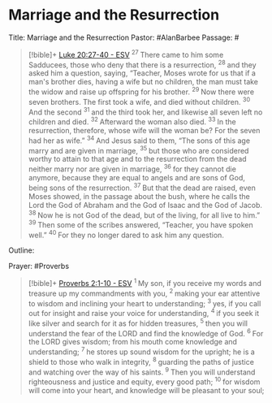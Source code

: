 # Marriage and the Resurrection
Title: Marriage and the Resurrection
Pastor: #AlanBarbee 
Passage: #
> [!bible]+ [Luke 20:27-40 - ESV](https://bolls.life/ESV/42/20/)
>  <sup> 27 </sup>There came to him some Sadducees, those who deny that there is a resurrection, <sup> 28 </sup>and they asked him a question, saying, “Teacher, Moses wrote for us that if a man's brother dies, having a wife but no children, the man  must take the widow and raise up offspring for his brother. <sup> 29 </sup>Now there were seven brothers. The first took a wife, and died without children. <sup> 30 </sup>And the second <sup> 31 </sup>and the third took her, and likewise all seven left no children and died. <sup> 32 </sup>Afterward the woman also died. <sup> 33 </sup>In the resurrection, therefore, whose wife will the woman be? For the seven had her as wife.” <sup> 34 </sup>And Jesus said to them,  “The sons of this age marry and are given in marriage, <sup> 35 </sup>but those who are considered worthy to attain to that age and to the resurrection from the dead neither marry nor are given in marriage, <sup> 36 </sup>for they cannot die anymore, because they are equal to angels and are sons of God, being sons  of the resurrection. <sup> 37 </sup>But that the dead are raised, even Moses showed, in the passage about the bush, where he calls the Lord the God of Abraham and the God of Isaac and the God of Jacob. <sup> 38 </sup>Now he is not God of the dead, but of the living, for all live to him.” <sup> 39 </sup>Then some of the scribes answered, “Teacher, you have spoken well.” <sup> 40 </sup>For they no longer dared to ask him any question.

Outline: 

Prayer: #Proverbs
> [!bible]+ [Proverbs 2:1-10 - ESV](https://bolls.life/ESV/20/2/)
>  <sup> 1 </sup>My son, if you receive my words and treasure up my commandments with you, <sup> 2 </sup>making your ear attentive to wisdom and inclining your heart to understanding; <sup> 3 </sup>yes, if you call out for insight and raise your voice for understanding, <sup> 4 </sup>if you seek it like silver and search for it as for hidden treasures, <sup> 5 </sup>then you will understand the fear of the LORD and find the knowledge of God. <sup> 6 </sup>For the LORD gives wisdom; from his mouth come knowledge and understanding; <sup> 7 </sup>he stores up sound wisdom for the upright; he is a shield to those who walk in integrity, <sup> 8 </sup>guarding the paths of justice and watching over the way of his saints. <sup> 9 </sup>Then you will understand righteousness and justice and equity, every good path; <sup> 10 </sup>for wisdom will come into your heart, and knowledge will be pleasant to your soul;

# 